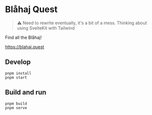 # Blåhaj Quest

> ⚠️ Need to rewrite eventually, it's a bit of a mess. Thinking about using SvelteKit with Tailwind

Find all the Blåhaj!

https://blahaj.quest

## Develop

```
pnpm install
pnpm start
```

## Build and run

```
pnpm build
pnpm serve
```
